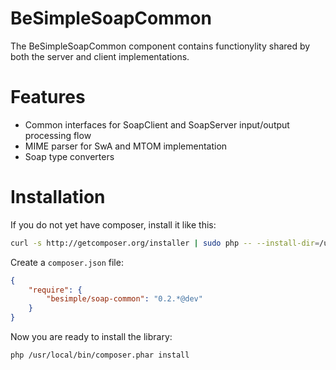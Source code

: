 # BeSimpleSoapCommon

The BeSimpleSoapCommon component contains functionylity shared by both the server and client implementations.

# Features

* Common interfaces for SoapClient and SoapServer input/output processing flow
* MIME parser for SwA and MTOM implementation
* Soap type converters

# Installation

If you do not yet have composer, install it like this:

```sh
curl -s http://getcomposer.org/installer | sudo php -- --install-dir=/usr/local/bin
```

Create a `composer.json` file:

```json
{
    "require": {
        "besimple/soap-common": "0.2.*@dev"
    }
}
```

Now you are ready to install the library:

```sh
php /usr/local/bin/composer.phar install
```
